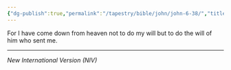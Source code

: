 ```yaml
---
{"dg-publish":true,"permalink":"/tapestry/bible/john/john-6-38/","title":"John 6:38","hide":true,"tags":["bible-verse","bible-verse"],"dgHomeLink":true,"dgShowLocalGraph":true,"dgEnableSearch":true}
---
```


For I have come down from heaven not to do my will but to do the will of him who sent me.

---
*New International Version (NIV)*